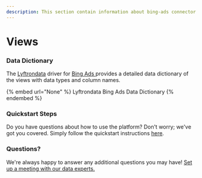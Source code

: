 ```yaml
---
description: This section contain information about bing-ads connector views information
---
```


# Views

### Data Dictionary

The [Lyftrondata](https://www.lyftrondata.com/) driver for [Bing Ads](None/)[ ](https://www.lyftrondata.com/integration/bing-ads/)provides a detailed data dictionary of the views with data types and column names.

{% embed url="None" %}
Lyftrondata Bing Ads Data Dictionary
{% endembed %}

### Quickstart Steps

Do you have questions about how to use the platform? Don't worry; we've got you covered. Simply follow the quickstart instructions [here](../README.md).

### Questions? <a href="#questions" id="questions"></a>

We're always happy to answer any additional questions you may have! [Set up a meeting with our data experts.](https://www.lyftrondata.com/book-a-meeting/)


